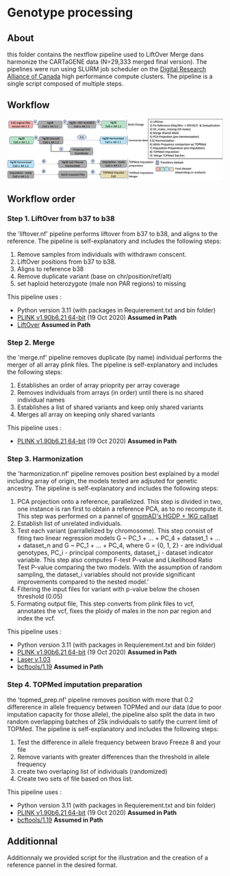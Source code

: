 # Genotype processing 
 
## About

this folder contains the nextflow pipeline used to LiftOver Merge dans harmonize the CARTaGENE data (N=29,333 merged final version). The pipelines were run using SLURM job scheduler on the [Digital Research Alliance of Canada](https://alliancecan.ca/en) high performance compute clusters. The pipeline is a single script composed of multiple steps.

## Workflow
![workflow diagram](workflow.png)


## Workflow order

### Step 1. LiftOver from b37 to b38

the 'liftover.nf' pipeline performs liftover from b37 to b38, and aligns to the reference. The pipeline is self-explanatory and includes the following steps:
1) Remove samples from individuals with withdrawn conscent.
2) LiftOver positions from b37 to b38.
3) Aligns to reference b38
4) Remove duplicate variant (base on chr/position/ref/alt)
4) set haploid heterozygote (male non PAR regions) to missing

This pipeline uses :

- Python version 3.11 (with packages in Requierement.txt and bin folder)
- [PLINK v1.90b6.21 64-bit](https://www.cog-genomics.org/plink/) (19 Oct 2020) **Assumed in Path**
- [LiftOver](https://genome-store.ucsc.edu/) **Assumed in Path**


### Step 2. Merge

the 'merge.nf' pipeline removes duplicate (by name) individual performs the merger of all array plink files.  The pipeline is self-explanatory and includes the following steps:
1) Establishes an order of array prioprity per array coverage
2) Removes individuals from arrays (in order) until there is no shared individual names
3) Establishes a list of shared variants and keep only shared variants
4) Merges all array on keeping only shared variants

This pipeline uses :

- [PLINK v1.90b6.21 64-bit](https://www.cog-genomics.org/plink/) (19 Oct 2020) **Assumed in Path**

### Step 3. Harmonization

the 'harmonization.nf' pipeline removes position best explained by a model including array of origin, the models tested are adjsuted for genetic ancestry.  The pipeline is self-explanatory and includes the following steps:

1) PCA projection onto a reference, parallelized. This step is divided in two, one instance is ran first to obtain a reference PCA, as to no recompute it. This step was performed on a pannel of [gnomAD's HGDP + 1KG callset](https://gnomad.broadinstitute.org/downloads#v3-hgdp-1kg)
2) Establish list of unrelated individuals.
3) Test each variant (parrallelized by chromosome). This step consist of fiting two linear regression models G ~ PC_1 + ... + PC_4 + dataset_1 + ... + dataset_n and G ~ PC_1 + ... + PC_4, where G = {0, 1, 2} - are individual genotypes, PC_i - principal components, dataset_j - dataset indicator variable. This step also computes F-test P-value and Likelihood Ratio Test P-value comparing the two models. With the assumption of random sampling, the dataset_i variables should not provide significant improvements compared to the nested model.'
4) Filtering the input files for variant with p-value below the chosen threshold (0.05)
5) Formating output file, This step converts from plink files to vcf, annotates the vcf, fixes the ploidy of males in the non par region and index the vcf.

This pipeline uses :
- Python version 3.11 (with packages in Requierement.txt and bin folder)
- [PLINK v1.90b6.21 64-bit](https://www.cog-genomics.org/plink/) (19 Oct 2020) **Assumed in Path**
- [Laser v.1.03](https://csg.sph.umich.edu/chaolong/LASER/)
- [bcftools/1.19](https://github.com/samtools/bcftools/releases/download/1.19/bcftools-1.19.tar.bz2) **Assumed in Path**

### Step 4. TOPMed imputation preparation
the 'topmed_prep.nf' pipeline removes position with more that 0.2 differerence in allele frequency between TOPMed and our data (due to poor imputation capacity for those allele), the pipeline also split the data in two random overlapping batches of 25k individuals to satify the current limit of TOPMed.  The pipeline is self-explanatory and includes the following steps:

1) Test the difference in allele frequency between bravo Freeze 8 and your file
2) Remove variants with greater differences than the threshold in allele frequency
3) create two overlaping list of individuals (randomized)
4) Create two sets of file based on thos list.

This pipeline uses :

- Python version 3.11 (with packages in Requierement.txt and bin folder)
- [PLINK v1.90b6.21 64-bit](https://www.cog-genomics.org/plink/) (19 Oct 2020) **Assumed in Path**
- [bcftools/1.19](https://github.com/samtools/bcftools/releases/download/1.19/bcftools-1.19.tar.bz2) **Assumed in Path**

## Additionnal

Additionnaly we provided script for the illustration and the creation of a reference pannel in the desired format.

